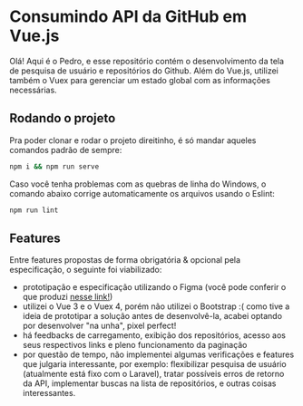 # Consumindo API da GitHub em Vue.js

Olá! Aqui é o Pedro, e esse repositório contém o desenvolvimento da tela de pesquisa de usuário e repositórios do Github. Além do Vue.js, utilizei também o Vuex para gerenciar um estado global com as informações necessárias.

## Rodando o projeto

Pra poder clonar e rodar o projeto direitinho, é só mandar aqueles comandos padrão de sempre:

```bash
npm i && npm run serve
```

Caso você tenha problemas com as quebras de linha do Windows, o comando abaixo corrige automaticamente os arquivos usando o Eslint:

```bash
npm run lint
```

## Features

Entre features propostas de forma obrigatória & opcional pela especificação, o seguinte foi viabilizado:

- prototipação e especificação utilizando o Figma (você pode conferir o que produzi [nesse link!](https://www.figma.com/file/pCISFUvEqqACbVurydeXMa/Vue-Github-API?node-id=0%3A1))
- utilizei o Vue 3 e o Vuex 4, porém não utilizei o Bootstrap :( como tive a ideia de prototipar a solução antes de desenvolvê-la, acabei optando por desenvolver "na unha", pixel perfect!
- há feedbacks de carregamento, exibição dos repositórios, acesso aos seus respectivos links e pleno funcionamento da paginação
- por questão de tempo, não implementei algumas verificações e features que julgaria interessante, por exemplo: flexibilizar pesquisa de usuário (atualmente está fixo com o Laravel), tratar possíveis erros de retorno da API, implementar buscas na lista de repositórios, e outras coisas interessantes.